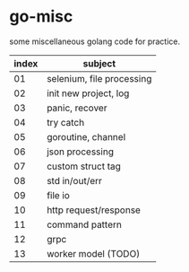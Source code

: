 # go-misc

some miscellaneous golang code for practice.

| index | subject                   |
|-------|---------------------------|
| 01    | selenium, file processing |
| 02    | init new project, log     |
| 03    | panic, recover            |
| 04    | try catch                 |
| 05    | goroutine, channel        |
| 06    | json processing           |
| 07    | custom struct tag         |
| 08    | std in/out/err            |
| 09    | file io                   |
| 10    | http request/response     |
| 11    | command pattern           |
| 12    | grpc                      |
| 13    | worker model (TODO)       |
